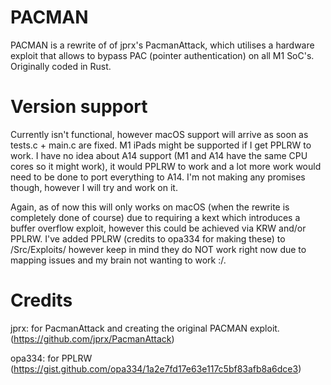 # PACMAN
PACMAN is a rewrite of of jprx's PacmanAttack, which utilises a hardware exploit that allows to bypass PAC (pointer authentication) on all M1 SoC's. Originally coded in Rust.

# Version support
Currently isn't functional, however macOS support will arrive as soon as tests.c + main.c are fixed.
M1 iPads might be supported if I get PPLRW to work.
I have no idea about A14 support (M1 and A14 have the same CPU cores so it might work), it would PPLRW to work and a lot more work would need to be done to port everything to A14. I'm not making any promises though, however I will try and work on it.

Again, as of now this will only works on macOS (when the rewrite is completely done of course) due to requiring a kext which introduces a buffer overflow exploit, however this could be achieved via KRW and/or PPLRW. I've added PPLRW (credits to opa334 for making these) to /Src/Exploits/ however keep in mind they do NOT work right now due to mapping issues and my brain not wanting to work :/.

# Credits
jprx: for PacmanAttack and creating the original PACMAN exploit.(https://github.com/jprx/PacmanAttack) 

opa334: for PPLRW (https://gist.github.com/opa334/1a2e7fd17e63e117c5bf83afb8a6dce3)
